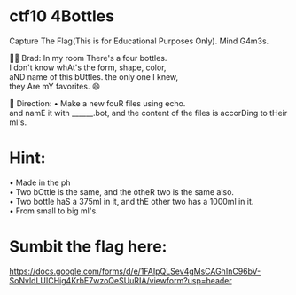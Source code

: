 
# ctf10 4Bottles
Capture The Flag(This is for Educational Purposes Only). Mind G4m3s.

🧑🏻 Brad:
In my room There's a four bottles. \
I don't know whAt's the form, shape, color, \
aND name of this bUttles. the only one I knew, \
they Are mY favorites. 😄

📝 Direction:
• Make a new fouR files using echo. \
  and namE it with ______.bot, and the content of the files is accorDing to tHeir ml's. 

# Hint:
• Made in the ph \
• Two bOttle is the same, and the otheR two is the same also. \
• Two bottle haS a 375ml in it, and thE other two has a 1000ml in it. \
• From small to big ml's.

# Sumbit the flag here:
https://docs.google.com/forms/d/e/1FAIpQLSev4gMsCAGhInC96bV-SoNvldLUICHig4KrbE7wzoQeSUuRIA/viewform?usp=header

